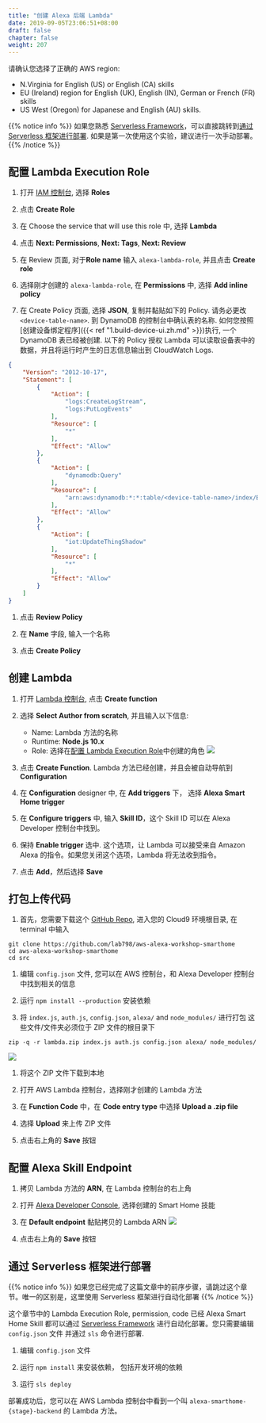 ```yaml
---
title: "创建 Alexa 后端 Lambda"
date: 2019-09-05T23:06:51+08:00
draft: false
chapter: false
weight: 207
---
```


请确认您选择了正确的 AWS region:

* N.Virginia for English (US) or English (CA) skills
* EU (Ireland) region for English (UK), English (IN), German or French (FR) skills
* US West (Oregon) for Japanese and English (AU) skills.

{{% notice info %}}
如果您熟悉 [Serverless Framework](https://serverless.com/)，可以直接跳转到[通过 Serverless 框架进行部署](#通过-serverless-框架进行部署). 
如果是第一次使用这个实验，建议进行一次手动部署。
{{% /notice %}}


## 配置 Lambda Execution Role

1. 打开 [IAM 控制台](https://console.aws.amazon.com/iam/home?region=us-east-1#/roles), 选择 **Roles**

1. 点击 **Create Role**

1. 在 Choose the service that will use this role 中, 选择 **Lambda**

1. 点击 **Next: Permissions**, **Next: Tags**, **Next: Review**

1. 在 Review 页面, 对于**Role name** 输入 `alexa-lambda-role`, 并且点击 **Create role**

1. 选择刚才创建的 `alexa-lambda-role`, 在 **Permissions** 中, 选择 **Add inline policy**

1. 在 Create Policy 页面, 选择 **JSON**, 复制并黏贴如下的 Policy. 请务必更改 `<device-table-name>`. 
到 DynamoDB 的控制台中确认表的名称. 如何您按照[创建设备绑定程序]({{< ref "1.build-device-ui.zh.md" >}})执行,
一个 DynamoDB 表已经被创建. 以下的 Policy 授权 Lambda 可以读取设备表中的数据，并且将运行时产生的日志信息输出到
CloudWatch Logs.
```json
{
    "Version": "2012-10-17",
    "Statement": [
        {
            "Action": [
                "logs:CreateLogStream",
                "logs:PutLogEvents"
            ],
            "Resource": [
                "*"
            ],
            "Effect": "Allow"
        },
        {
            "Action": [
                "dynamodb:Query"
            ],
            "Resource": [
                "arn:aws:dynamodb:*:*:table/<device-table-name>/index/ByUsernameThingName"
            ],
            "Effect": "Allow"
        },
        {
            "Action": [
                "iot:UpdateThingShadow"
            ],
            "Resource": [
                "*"
            ],
            "Effect": "Allow"
        }
    ]
}
```

1. 点击 **Review Policy**

1. 在 **Name** 字段, 输入一个名称

1. 点击 **Create Policy**

## 创建 Lambda 

1. 打开 [Lambda 控制台](https://console.aws.amazon.com/lambda/home?region=us-east-1), 点击 **Create function**

1. 选择 **Select Author from scratch**, 并且输入以下信息:
   - Name: Lambda 方法的名称
   - Runtime: **Node.js 10.x**
   - Role: 选择在[配置 Lambda Execution Role](#配置-lambda-execution-role)中创建的角色
   ![](/images/smart-home/create-lambda-1.png)
   
1. 点击 **Create Function**. Lambda 方法已经创建，并且会被自动导航到 **Configuration**

1. 在 **Configuration** designer 中, 在 **Add triggers** 下， 选择 **Alexa Smart Home trigger**

1. 在 **Configure triggers** 中, 输入 **Skill ID**，这个 Skill ID 可以在 Alexa Developer 控制台中找到。

1. 保持 **Enable trigger** 选中. 这个选项，让 Lambda 可以接受来自 Amazon Alexa 的指令。如果您关闭这个选项，Lambda
将无法收到指令。

1. 点击 **Add**，然后选择 **Save**

## 打包上传代码

1. 首先，您需要下载这个 [GitHub Repo](https://github.com/lab798/aws-alexa-workshop-smarthome),
进入您的 Cloud9 环境根目录, 在 terminal 中输入
```shell
git clone https://github.com/lab798/aws-alexa-workshop-smarthome
cd aws-alexa-workshop-smarthome
cd src
```

1. 编辑 `config.json` 文件, 您可以在 AWS 控制台，和 Alexa Developer 控制台中找到相关的信息

1. 运行 `npm install --production` 安装依赖

1. 将 `index.js`, `auth.js`, `config.json`, `alexa/` and `node_modules/` 进行打包
这些文件/文件夹必须位于 ZIP 文件的根目录下
```
zip -q -r lambda.zip index.js auth.js config.json alexa/ node_modules/
```
![](/images/smart-home/lambda-file-structure.png)

1. 将这个 ZIP 文件下载到本地

1. 打开 AWS Lambda 控制台，选择刚才创建的 Lambda 方法

1. 在 **Function Code** 中，在 **Code entry type** 中选择 **Upload a .zip file**

1. 选择 **Upload** 来上传 ZIP 文件

1. 点击右上角的 **Save** 按钮

## 配置 Alexa Skill Endpoint

1. 拷贝 Lambda 方法的 **ARN**, 在 Lambda 控制台的右上角

1. 打开 [Alexa Developer Console](https://developer.amazon.com/alexa/console/ask), 选择创建的 Smart Home 技能

1. 在 **Default endpoint** 黏贴拷贝的 Lambda ARN
    ![](/images/smart-home/alexa-lambda-arn.png)

1. 点击右上角的 **Save** 按钮


## 通过 Serverless 框架进行部署

{{% notice info %}}
如果您已经完成了这篇文章中的前序步骤，请跳过这个章节。唯一的区别是，这里使用 Serverless 框架进行自动化部署
{{% /notice %}}

这个章节中的 Lambda Execution Role, permission, code 已经 Alexa Smart Home Skill 都可以通过 
[Serverless Framework](https://serverless.com/) 进行自动化部署。您只需要编辑 `config.json` 文件
并通过 `sls` 命令进行部署.

1. 编辑 `config.json` 文件

1. 运行 `npm install` 来安装依赖， 包括开发环境的依赖

1. 运行 `sls deploy`

部署成功后，您可以在 AWS Lambda 控制台中看到一个叫 `alexa-smarthome-{stage}-backend` 的 Lambda 方法。


